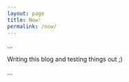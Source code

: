 ```yaml
---
layout: page
title: Now!
permalink: /now/
---
```


...

Writing this blog and testing things out ;)

...
  
